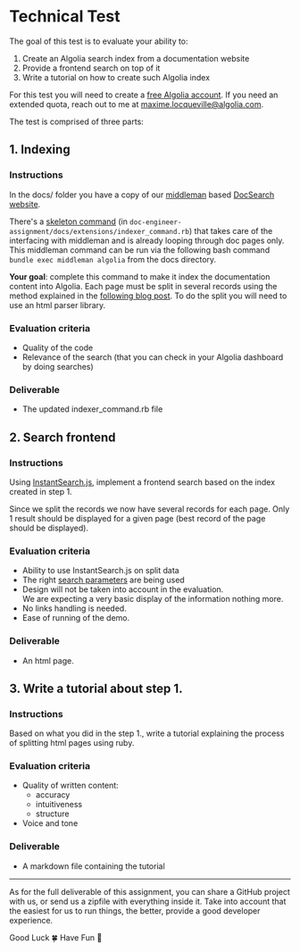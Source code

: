 # Technical Test

The goal of this test is to evaluate your ability to:

1. Create an Algolia search index from a documentation website
2. Provide a frontend search on top of it
3. Write a tutorial on how to create such Algolia index

For this test you will need to create a [free Algolia account](https://www.algolia.com/users/sign_up).
If you need an extended quota, reach out to me at maxime.locqueville@algolia.com.

The test is comprised of three parts:

## 1. Indexing

### Instructions

In the docs/ folder you have a copy of our [middleman](https://middlemanapp.com/basics/install/)
based [DocSearch website](https://community.algolia.com/docsearch/).

There's a [skeleton command](./docs/extensions/indexer_command.rb) (in `doc-engineer-assignment/docs/extensions/indexer_command.rb`) that takes care of the interfacing with middleman and is already looping through doc pages only.
This middleman command can be run via the following bash command `bundle exec middleman algolia` from the docs directory.

**Your goal**: complete this command to make it index the documentation content into Algolia.
Each page must be split in several records using the method explained in the
[following blog post](https://blog.algolia.com/how-to-build-a-helpful-search-for-technical-documentation-the-laravel-example/).
To do the split you will need to use an html parser library.

### Evaluation criteria

- Quality of the code
- Relevance of the search (that you can check in your Algolia dashboard by doing searches)

### Deliverable

- The updated indexer_command.rb file

## 2. Search frontend

### Instructions

Using [InstantSearch.js](https://community.algolia.com/instantsearch.js/v2/),
implement a frontend search based on the index created in step 1.

Since we split the records we now have several records for each page.
Only 1 result should be displayed for a given page (best record of the page should be displayed).  

### Evaluation criteria

- Ability to use InstantSearch.js on split data
- The right [search parameters](https://www.algolia.com/doc/api-reference/search-api-parameters/) are being used
- Design will not be taken into account in the evaluation.  
  We are expecting a very basic display of the information nothing more.
- No links handling is needed.
- Ease of running of the demo.

### Deliverable

- An html page.

## 3. Write a tutorial about step 1.

### Instructions

Based on what you did in the step 1., write a tutorial explaining the process of splitting
html pages using ruby.

### Evaluation criteria

- Quality of written content:
    - accuracy
    - intuitiveness
    - structure
- Voice and tone

### Deliverable

- A markdown file containing the tutorial

---

As for the full deliverable of this assignment, you can share a GitHub project with us, or send us
a zipfile with everything inside it. Take into account that the easiest for us to run things, the better,
provide a good developer experience.

Good Luck 🍀 Have Fun 🎉
